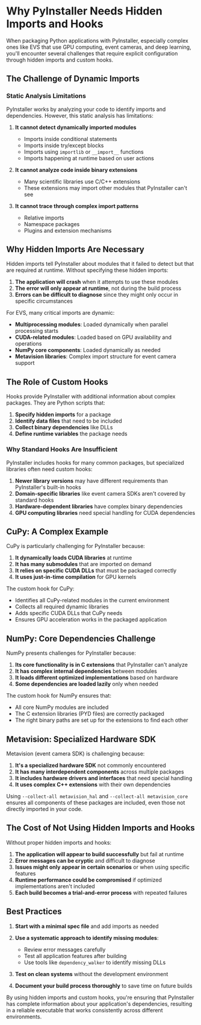 # Why PyInstaller Needs Hidden Imports and Hooks

When packaging Python applications with PyInstaller, especially complex ones like EVS that use GPU computing, event cameras, and deep learning, you'll encounter several challenges that require explicit configuration through hidden imports and custom hooks.

## The Challenge of Dynamic Imports

### Static Analysis Limitations

PyInstaller works by analyzing your code to identify imports and dependencies. However, this static analysis has limitations:

1. **It cannot detect dynamically imported modules**
   - Imports inside conditional statements
   - Imports inside try/except blocks
   - Imports using `importlib` or `__import__` functions
   - Imports happening at runtime based on user actions

2. **It cannot analyze code inside binary extensions**
   - Many scientific libraries use C/C++ extensions
   - These extensions may import other modules that PyInstaller can't see

3. **It cannot trace through complex import patterns**
   - Relative imports
   - Namespace packages
   - Plugins and extension mechanisms

## Why Hidden Imports Are Necessary

Hidden imports tell PyInstaller about modules that it failed to detect but that are required at runtime. Without specifying these hidden imports:

1. **The application will crash** when it attempts to use these modules
2. **The error will only appear at runtime**, not during the build process
3. **Errors can be difficult to diagnose** since they might only occur in specific circumstances

For EVS, many critical imports are dynamic:

- **Multiprocessing modules**: Loaded dynamically when parallel processing starts
- **CUDA-related modules**: Loaded based on GPU availability and operations
- **NumPy core components**: Loaded dynamically as needed
- **Metavision libraries**: Complex import structure for event camera support

## The Role of Custom Hooks

Hooks provide PyInstaller with additional information about complex packages. They are Python scripts that:

1. **Specify hidden imports** for a package
2. **Identify data files** that need to be included
3. **Collect binary dependencies** like DLLs
4. **Define runtime variables** the package needs

### Why Standard Hooks Are Insufficient

PyInstaller includes hooks for many common packages, but specialized libraries often need custom hooks:

1. **Newer library versions** may have different requirements than PyInstaller's built-in hooks
2. **Domain-specific libraries** like event camera SDKs aren't covered by standard hooks
3. **Hardware-dependent libraries** have complex binary dependencies
4. **GPU computing libraries** need special handling for CUDA dependencies

## CuPy: A Complex Example

CuPy is particularly challenging for PyInstaller because:

1. **It dynamically loads CUDA libraries** at runtime
2. **It has many submodules** that are imported on demand
3. **It relies on specific CUDA DLLs** that must be packaged correctly
4. **It uses just-in-time compilation** for GPU kernels

The custom hook for CuPy:
- Identifies all CuPy-related modules in the current environment
- Collects all required dynamic libraries
- Adds specific CUDA DLLs that CuPy needs
- Ensures GPU acceleration works in the packaged application

## NumPy: Core Dependencies Challenge

NumPy presents challenges for PyInstaller because:

1. **Its core functionality is in C extensions** that PyInstaller can't analyze
2. **It has complex internal dependencies** between modules
3. **It loads different optimized implementations** based on hardware
4. **Some dependencies are loaded lazily** only when needed

The custom hook for NumPy ensures that:
- All core NumPy modules are included
- The C extension libraries (PYD files) are correctly packaged
- The right binary paths are set up for the extensions to find each other

## Metavision: Specialized Hardware SDK

Metavision (event camera SDK) is challenging because:

1. **It's a specialized hardware SDK** not commonly encountered
2. **It has many interdependent components** across multiple packages
3. **It includes hardware drivers and interfaces** that need special handling
4. **It uses complex C++ extensions** with their own dependencies

Using `--collect-all metavision_hal` and `--collect-all metavision_core` ensures all components of these packages are included, even those not directly imported in your code.

## The Cost of Not Using Hidden Imports and Hooks

Without proper hidden imports and hooks:

1. **The application will appear to build successfully** but fail at runtime
2. **Error messages can be cryptic** and difficult to diagnose
3. **Issues might only appear in certain scenarios** or when using specific features
4. **Runtime performance could be compromised** if optimized implementations aren't included
5. **Each build becomes a trial-and-error process** with repeated failures

## Best Practices

1. **Start with a minimal spec file** and add imports as needed
2. **Use a systematic approach to identify missing modules**:
   - Review error messages carefully
   - Test all application features after building
   - Use tools like `dependency_walker` to identify missing DLLs

3. **Test on clean systems** without the development environment
4. **Document your build process thoroughly** to save time on future builds

By using hidden imports and custom hooks, you're ensuring that PyInstaller has complete information about your application's dependencies, resulting in a reliable executable that works consistently across different environments.